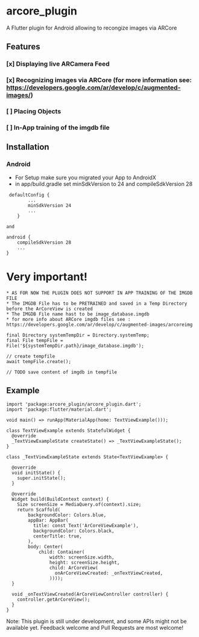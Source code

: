 # arcore_plugin

A Flutter plugin for Android allowing to recongize images via ARCore 

## Features 
 ### [x] Displaying live ARCamera Feed 
 ### [x] Recognizing images via ARCore (for more information see: https://developers.google.com/ar/develop/c/augmented-images/)
 ### [ ] Placing Objects
 ### [ ] In-App training of the imgdb file 



## Installation 

### Android 
* For Setup make sure you migrated your App to AndroidX 
* in app/build.gradle set minSdkVersion to 24 and compileSdkVersion 28 

```
 defaultConfig {
        ...     
        minSdkVersion 24    
        ...
    }
```
    and
```
android {
    compileSdkVersion 28
    ...
}

``` 
# Very important! 
    * AS FOR NOW THE PLUGIN DOES NOT SUPPORT IN APP TRAINING OF THE IMGDB FILE
    * The IMGDB File has to be PRETRAINED and saved in a Temp Directory before the ArCoreView is created 
    * The IMGDB File name hast to be image_database.imgdb
    * for more info about ARCore imgdb files see : https://developers.google.com/ar/develop/c/augmented-images/arcoreimg

```
final Directory systemTempDir = Directory.systemTemp;
final File tempFile = File('${systemTempDir.path}/image_database.imgdb');

// create tempfile
await tempFile.create();

// TODO save content of imgdb in tempfile 
```

## Example 
```
import 'package:arcore_plugin/arcore_plugin.dart';
import 'package:flutter/material.dart';

void main() => runApp(MaterialApp(home: TextViewExample()));

class TextViewExample extends StatefulWidget {
  @override
  _TextViewExampleState createState() => _TextViewExampleState();
}

class _TextViewExampleState extends State<TextViewExample> {

  @override
  void initState() {
    super.initState();
  }

  @override
  Widget build(BuildContext context) {
    Size screenSize = MediaQuery.of(context).size;
    return Scaffold(
        backgroundColor: Colors.blue,
        appBar: AppBar(
          title: const Text('ArCoreViewExample'),
          backgroundColor: Colors.black,
          centerTitle: true,
        ),
        body: Center(
            child: Container(
                width: screenSize.width,
                height: screenSize.height,
                child: ArCoreView(
                  onArCoreViewCreated: _onTextViewCreated,
                ))));
  }

  void _onTextViewCreated(ArCoreViewController controller) {
    controller.getArCoreView();
  }
}

```



Note: This plugin is still under development, and some APIs might not be available yet. Feedback welcome and Pull Requests are most welcome! 



